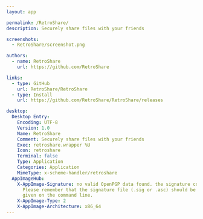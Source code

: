 ```yaml
---
layout: app

permalink: /RetroShare/
description: Securely share files with your friends

screenshots:
  - RetroShare/screenshot.png

authors:
  - name: RetroShare
    url: https://github.com/RetroShare

links:
  - type: GitHub
    url: RetroShare/RetroShare
  - type: Install
    url: https://github.com/RetroShare/RetroShare/releases

desktop:
  Desktop Entry:
    Encoding: UTF-8
    Version: 1.0
    Name: RetroShare
    Comment: Securely share files with your friends
    Exec: retroshare.wrapper %U
    Icon: retroshare
    Terminal: false
    Type: Application
    Categories: Application
    MimeType: x-scheme-handler/retroshare
  AppImageHub:
    X-AppImage-Signature: no valid OpenPGP data found. the signature could not be verified.
      Please remember that the signature file (.sig or .asc) should be the first file
      given on the command line.
    X-AppImage-Type: 2
    X-AppImage-Architecture: x86_64
---
```

